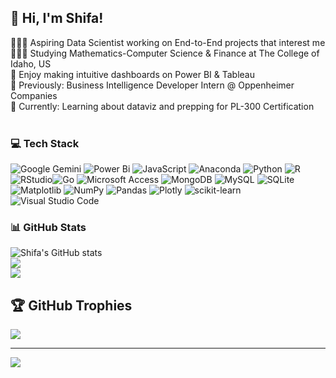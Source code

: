 ## 👋 Hi, I'm Shifa!
👩🏻‍💻 Aspiring Data Scientist working on End-to-End projects that interest me<br>👩🏻‍🎓 Studying Mathematics-Computer Science & Finance at The College of Idaho, US<br>🎨 Enjoy making intuitive dashboards on Power BI & Tableau<br>🌷 Previously: Business Intelligence Developer Intern @ Oppenheimer Companies<br>💭 Currently: Learning about dataviz and prepping for PL-300 Certification<br><br>


### 💻 Tech Stack
![Google Gemini](https://img.shields.io/badge/google%20gemini-8E75B2?style=for-the-badge&logo=google%20gemini&logoColor=white) ![Power Bi](https://img.shields.io/badge/power_bi-F2C811?style=for-the-badge&logo=powerbi&logoColor=black) ![JavaScript](https://img.shields.io/badge/javascript-%23323330.svg?style=for-the-badge&logo=javascript&logoColor=%23F7DF1E) ![Anaconda](https://img.shields.io/badge/Anaconda-%2344A833.svg?style=for-the-badge&logo=anaconda&logoColor=white) ![Python](https://img.shields.io/badge/python-3670A0?style=for-the-badge&logo=python&logoColor=ffdd54) ![R](https://img.shields.io/badge/r-%23276DC3.svg?style=for-the-badge&logo=r&logoColor=white) ![RStudio](https://img.shields.io/badge/RStudio-4285F4?style=for-the-badge&logo=rstudio&logoColor=white)![Go](https://img.shields.io/badge/go-%2300ADD8.svg?style=for-the-badge&logo=go&logoColor=white) ![Microsoft Access](https://img.shields.io/badge/Microsoft_Access-A4373A?style=for-the-badge&logo=microsoft-access&logoColor=white) ![MongoDB](https://img.shields.io/badge/MongoDB-%234ea94b.svg?style=for-the-badge&logo=mongodb&logoColor=white) ![MySQL](https://img.shields.io/badge/mysql-4479A1.svg?style=for-the-badge&logo=mysql&logoColor=white) ![SQLite](https://img.shields.io/badge/sqlite-%2307405e.svg?style=for-the-badge&logo=sqlite&logoColor=white) ![Matplotlib](https://img.shields.io/badge/Matplotlib-%23ffffff.svg?style=for-the-badge&logo=Matplotlib&logoColor=black) ![NumPy](https://img.shields.io/badge/numpy-%23013243.svg?style=for-the-badge&logo=numpy&logoColor=white) ![Pandas](https://img.shields.io/badge/pandas-%23150458.svg?style=for-the-badge&logo=pandas&logoColor=white) ![Plotly](https://img.shields.io/badge/Plotly-%233F4F75.svg?style=for-the-badge&logo=plotly&logoColor=white) ![scikit-learn](https://img.shields.io/badge/scikit--learn-%23F7931E.svg?style=for-the-badge&logo=scikit-learn&logoColor=white) ![Visual Studio Code](https://img.shields.io/badge/Visual%20Studio%20Code-0078d7.svg?style=for-the-badge&logo=visual-studio-code&logoColor=white)


### 📊 GitHub Stats
![Shifa's GitHub stats](https://github-readme-stats.vercel.app/api?username=shifapanjwanii&show_icons=true&theme=radical)<br/>
![](https://github-readme-streak-stats.herokuapp.com/?user=shifapanjwanii&theme=dark&hide_border=false)<br/>
![](https://github-readme-stats.vercel.app/api/top-langs/?username=shifapanjwanii&theme=dark&hide_border=false&include_all_commits=false&count_private=false&layout=compact)<br/>

## 🏆 GitHub Trophies
![](https://github-profile-trophy.vercel.app/?username=shifapanjwanii&theme=radical&no-frame=false&no-bg=true&margin-w=4)

---
[![](https://visitcount.itsvg.in/api?id=shifapanjwanii&icon=0&color=0)](https://visitcount.itsvg.in)
